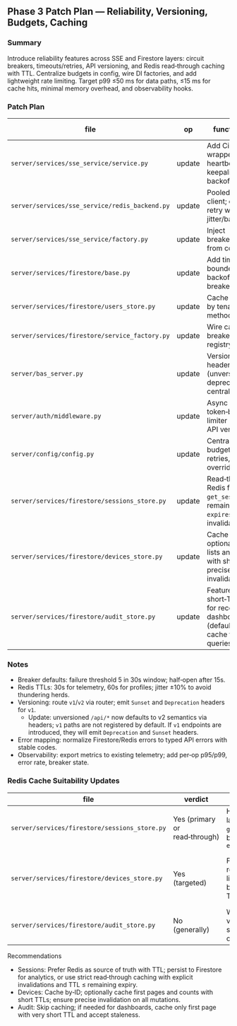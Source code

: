 ## Phase 3 Patch Plan — Reliability, Versioning, Budgets, Caching

### Summary
Introduce reliability features across SSE and Firestore layers: circuit breakers, timeouts/retries, API versioning, and Redis read‑through caching with TTL. Centralize budgets in config, wire DI factories, and add lightweight rate limiting. Target p99 ≤50 ms for data paths, ≤15 ms for cache hits, minimal memory overhead, and observability hooks.

### Patch Plan
| file | op | functions/APIs | tests | perf/mem budget | risk |
|---|---|---|---|---|---|
| `server/services/sse_service/service.py` | update | Add CircuitBreaker wrappers, heartbeat keepalive, client backoff | `tests/unit/sse/test_breaker_and_timeouts.py` | publish→Redis p99 <15ms; keepalive ≤20s; +≤2MB | Aggressive breaker trips reduce availability | DONE |
| `server/services/sse_service/redis_backend.py` | update | Pooled Redis client; op timeouts; retry with jitter/backoff | `tests/unit/sse/test_redis_pool_timeouts.py` | Redis op timeout 10ms; pool ≤64 conns | Pool exhaustion under fan‑out | DONE |
| `server/services/sse_service/factory.py` | update | Inject breaker/budgets from config via DI | `tests/unit/sse/test_factory_injection.py` | factory init <2ms; no global state | Misconfigured DI blocks startup | DONE |
| `server/services/firestore/base.py` | update | Add timeouts, bounded retries, backoff; wrap in breaker | `tests/unit/firestore/test_base_timeouts_retry.py` | read p99 <50ms; write p99 <70ms; retries ≤2 | Hidden latency from retries | DONE |
| `server/services/firestore/users_store.py` | update | Cache user profile by tenant; add v2 method signatures | `tests/unit/firestore/test_users_cache_and_versions.py` | hit p99 <5ms; safe fallback on miss | Version drift between v1/v2 | DONE |
| `server/services/firestore/service_factory.py` | update | Wire cache client, breakers, version registry | `tests/unit/firestore/test_factory_wiring.py` | init <3ms; no circular deps | Wiring errors prevent injection | DONE |
| `server/bas_server.py` | update | Versioning headers (unversioned→v2), deprecation, central error map | `tests/unit/server/test_versioning_and_errors.py` | dispatch overhead <2ms | Client breakage on version switch | DONE |
| `server/auth/middleware.py` | update | Async token‑bucket rate limiter per tenant & API version | `tests/unit/auth/test_rate_limiter.py` | enqueue <1ms; p99 <5ms; mem <5MB | False positives throttle legit traffic | DONE |
| `server/config/config.py` | update | Centralize budgets: timeouts, retries, TTLs; env overrides | `tests/unit/config/test_budgets_config.py` | load <1ms; immutable defaults | Config drift across envs | DONE |
| `server/services/firestore/sessions_store.py` | update | Read‑through Redis for `get_session`; TTL ≤ remaining `expires_at`; explicit invalidations | `tests/unit/firestore/test_sessions_cache.py` | hit p99 <5ms; miss fallback <50ms; mem +≤3MB | Missed invalidation yields stale session | DONE |
| `server/services/firestore/devices_store.py` | update | Cache `get_by_id`; optional first‑page lists and counts with short TTL; precise invalidation | `tests/unit/firestore/test_devices_cache.py` | hit p99 <5ms; list/count p99 <10ms; staleness ≤60s | Invalidation gaps on status/metadata change | DONE |
| `server/services/firestore/audit_store.py` | update | Feature‑flagged short‑TTL cache for recent dashboard view (default off); no cache for other queries | `tests/unit/firestore/test_audit_cache_flag.py` | hit p99 <5ms; TTL ≤20s; default bypass | Stale dashboard view; keep flag off by default | DONE |

### Notes
- Breaker defaults: failure threshold 5 in 30s window; half‑open after 15s.
- Redis TTLs: 30s for telemetry, 60s for profiles; jitter ±10% to avoid thundering herds.
- Versioning: route `v1`/`v2` via router; emit `Sunset` and `Deprecation` headers for `v1`.
  - Update: unversioned `/api/*` now defaults to v2 semantics via headers; `v1` paths are not registered by default. If `v1` endpoints are introduced, they will emit `Deprecation` and `Sunset` headers.
- Error mapping: normalize Firestore/Redis errors to typed API errors with stable codes.
- Observability: export metrics to existing telemetry; add per‑op p95/p99, error rate, breaker state.


### Redis Cache Suitability Updates

| file | verdict | rationale | cache keys/TTL | invalidation |
|---|---|---|---|---|
| `server/services/firestore/sessions_store.py` | Yes (primary or read‑through) | Hot, latency‑sensitive `get_session`; TTL bounded by `expires_at` | `sess:{id}`; TTL=min(remaining_expiry, 30m) | `invalidate_session`, `invalidate_user_sessions`, `cleanup_expired_sessions` |
| `server/services/firestore/devices_store.py` | Yes (targeted) | Frequent by‑ID reads; lists/status/counts benefit with short TTL | by‑ID: `dev:{tenant}_{device}` TTL 30–60s; lists `dev:list:{tenant}:…`; count `dev:count:{tenant}` TTL 30s | Any mutation: `update`, `delete`, `update_last_seen`, `set_status`, metadata |
| `server/services/firestore/audit_store.py` | No (generally) | Write‑heavy, varied queries; staleness outweighs benefit | Optional UI: `audit:recent`, `audit:user:{id}` TTL 10–20s | On new writes affecting cached views (complex; avoid if possible) |

Recommendations
- Sessions: Prefer Redis as source of truth with TTL; persist to Firestore for analytics, or use strict read‑through caching with explicit invalidations and TTL ≤ remaining expiry.
- Devices: Cache by‑ID; optionally cache first pages and counts with short TTLs; ensure precise invalidation on all mutations.
- Audit: Skip caching; if needed for dashboards, cache only first page with very short TTL and accept staleness.



